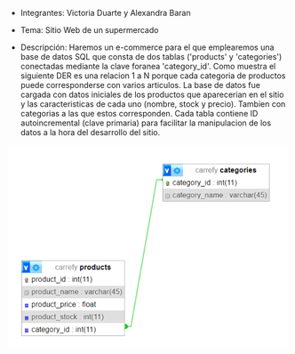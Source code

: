 - Integrantes: Victoria Duarte y Alexandra Baran
- Tema: Sitio Web de un supermercado

- Descripción:
 Haremos un e-commerce para el que emplearemos una base de datos SQL que consta de dos tablas ('products' y 'categories') conectadas mediante la clave foranea 'category_id'. Como muestra el siguiente DER es una relacion 1 a N porque cada categoria de productos puede corresponderse con varios articulos.
 La base de datos fue cargada con datos iniciales de los productos que aparecerian en el sitio y las caracteristicas de cada uno (nombre, stock y precio). Tambien con categorias a las que estos corresponden.
 Cada tabla contiene ID autoincremental (clave primaria) para facilitar la manipulacion de los datos a la hora del desarrollo del sitio.

![Diagrama entidad relacion](https://github.com/alexandrabaran/Web2Carrefy/blob/master/CarrefyDER.png)
